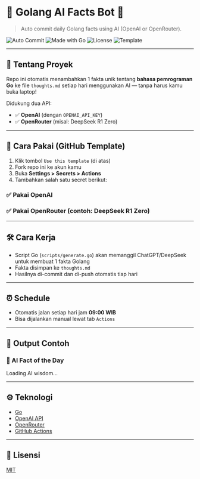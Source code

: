 # 🤖 Golang AI Facts Bot 🧠
> Auto commit daily Golang facts using AI (OpenAI or OpenRouter).

![Auto Commit](https://github.com/ak4bento/golang-ai-facts-bot/actions/workflows/auto-commit.yml/badge.svg)
![Made with Go](https://img.shields.io/badge/Made%20with-Go-blue?logo=go)
![License](https://img.shields.io/github/license/ak4bento/golang-ai-facts-bot)
![Template](https://img.shields.io/badge/template-repo-brightgreen)

---

## 🧠 Tentang Proyek

Repo ini otomatis menambahkan 1 fakta unik tentang **bahasa pemrograman Go** ke file `thoughts.md` setiap hari menggunakan AI — tanpa harus kamu buka laptop!

Didukung dua API:
- ✅ **OpenAI** (dengan `OPENAI_API_KEY`)
- ✅ **OpenRouter** (misal: DeepSeek R1 Zero)

---

## 🚀 Cara Pakai (GitHub Template)

1. Klik tombol `Use this template` (di atas)
2. Fork repo ini ke akun kamu
3. Buka **Settings > Secrets > Actions**
4. Tambahkan salah satu secret berikut:

### ✅ Pakai OpenAI
### ✅ Pakai OpenRouter (contoh: DeepSeek R1 Zero)


---

## 🛠️ Cara Kerja

- Script Go (`scripts/generate.go`) akan memanggil ChatGPT/DeepSeek untuk membuat 1 fakta Golang
- Fakta disimpan ke `thoughts.md`
- Hasilnya di-commit dan di-push otomatis tiap hari

---

## ⏰ Schedule

- Otomatis jalan setiap hari jam **09:00 WIB**
- Bisa dijalankan manual lewat tab `Actions`

---

## 📄 Output Contoh

### 🤖 AI Fact of the Day
<!-- AI-FACT-START -->
Loading AI wisdom...
<!-- AI-FACT-END -->

---

## ⚙️ Teknologi

- [Go](https://golang.org/)
- [OpenAI API](https://platform.openai.com/)
- [OpenRouter](https://openrouter.ai/)
- [GitHub Actions](https://github.com/features/actions)

---

## 📜 Lisensi

[MIT](LICENSE)
